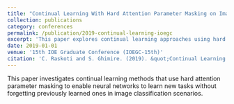 ```yaml
---
title: "Continual Learning With Hard Attention Parameter Masking on Image Classification Tasks"
collection: publications
category: conferences
permalink: /publication/2019-continual-learning-ioegc
excerpt: 'This paper explores continual learning approaches using hard attention parameter masking for image classification tasks to prevent catastrophic forgetting.'
date: 2019-01-01
venue: '15th IOE Graduate Conference (IOEGC-15th)'
citation: 'C. Raskoti and S. Ghimire. (2019). &quot;Continual Learning With Hard Attention Parameter Masking on Image Classification Tasks.&quot; <i>IOEGC-15th</i>.'
---
```


This paper investigates continual learning methods that use hard attention parameter masking to enable neural networks to learn new tasks without forgetting previously learned ones in image classification scenarios.

